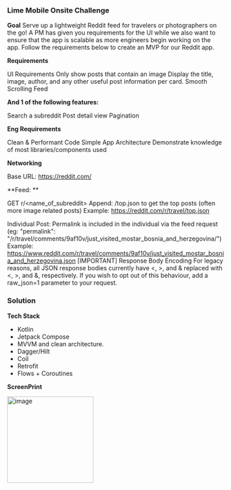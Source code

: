 ### Lime Mobile Onsite Challenge
**Goal**
Serve up a lightweight Reddit feed for travelers or photographers on the go! A PM has given you requirements for the UI while we also want to ensure that the app is scalable as more engineers begin working on the app. 
Follow the requirements below to create an MVP for our Reddit app.


**Requirements**

UI Requirements
Only show posts that contain an image
Display the title, image, author, and any other useful post information per card.
Smooth Scrolling Feed

**And 1 of the following features:**

Search a subreddit
Post detail view
Pagination


**Eng Requirements**

Clean & Performant Code
Simple App Architecture
Demonstrate knowledge of most libraries/components used


**Networking**

Base URL: https://reddit.com/

**Feed: **

GET r/<name_of_subreddit>
	Append: /top.json to get the top posts (often more image related posts)
Example: https://reddit.com/r/travel/top.json

Individual Post: Permalink is included in the individual via the feed request (eg: "permalink": "/r/travel/comments/9af10v/just_visited_mostar_bosnia_and_herzegovina/")
Example: https://www.reddit.com/r/travel/comments/9af10v/just_visited_mostar_bosnia_and_herzegovina.json
[IMPORTANT] Response Body Encoding
For legacy reasons, all JSON response bodies currently have <, >, and & replaced with &lt;, &gt;, and &amp;, respectively. If you wish to opt out of this behaviour, add a raw_json=1 parameter to your request.

### Solution

**Tech Stack**
- Kotlin
- Jetpack Compose
- MVVM and clean architecture.
- Dagger/Hilt
- Coil
- Retrofit
- Flows + Coroutines

**ScreenPrint**

<img width="200" alt="image" src="https://github.com/user-attachments/assets/06e7547b-c5ff-4fe4-9a08-7642030ba6ae" />
